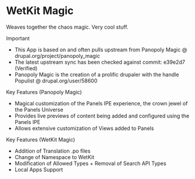WetKit Magic
==============
Weaves together the chaos magic. Very cool stuff.

Important
* This App is based on and often pulls upstream from Panopoly Magic @ drupal.org/project/panopoly_magic
* The latest upstream sync has been checked against commit: e39e2d7 (Verified)
* Panopoly Magic is the creation of a prolific drupaler with the handle Populist @ drupal.org/user/58600

Key Features (Panopoly Magic)
* Magical customization of the Panels IPE experience, the crown jewel of the Panels Universe
* Provides live previews of content being added and configured using the Panels IPE
* Allows extensive customization of Views added to Panels

Key Features (WetKit Magic)
* Addition of Translation .po files
* Change of Namespace to WetKit
* Modification of Allowed Types + Removal of Search API Types
* Local Apps Support
